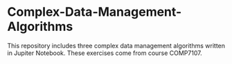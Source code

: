 # Complex-Data-Management-Algorithms
This repository includes three complex data management algorithms written in Jupiter Notebook. These exercises come from course COMP7107. 
